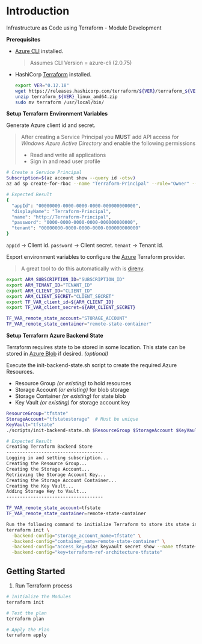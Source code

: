 # Introduction
Infrastructure as Code using Terraform - Module Development

__Prerequisites__

* [Azure CLI](https://docs.microsoft.com/en-us/cli/azure/install-azure-cli?view=azure-cli-latest) installed.

  >Assumes CLI Version = azure-cli (2.0.75)

* HashiCorp [Terraform](https://terraform.io/downloads.html) installed.

  ```bash
  export VER="0.12.18"
  wget https://releases.hashicorp.com/terraform/${VER}/terraform_${VER}_linux_amd64.zip
  unzip terraform_${VER}_linux_amd64.zip
  sudo mv terraform /usr/local/bin/
  ```

__Setup Terraform Environment Variables__

Generate Azure client id and secret.

> After creating a Service Principal you __MUST__ add API access for _Windows Azure Active Directory_ and enable the following permissions
> - Read and write all applications
> - Sign in and read user profile

```bash
# Create a Service Principal
Subscription=$(az account show --query id -otsv)
az ad sp create-for-rbac --name "Terraform-Principal" --role="Owner" --scopes="/subscriptions/$Subscription"

# Expected Result
{
  "appId": "00000000-0000-0000-0000-000000000000",
  "displayName": "Terraform-Principal",
  "name": "http://Terraform-Principal",
  "password": "0000-0000-0000-0000-000000000000",
  "tenant": "00000000-0000-0000-0000-000000000000"
}
```

`appId` -> Client id.
`password` -> Client secret.
`tenant` -> Tenant id.

Export environment variables to configure the [Azure](https://www.terraform.io/docs/providers/azurerm/index.html) Terraform provider.

>A great tool to do this automatically with is [direnv](https://direnv.net/).

```bash
export ARM_SUBSCRIPTION_ID="SUBSCRIPTION_ID"
export ARM_TENANT_ID="TENANT_ID"
export ARM_CLIENT_ID="CLIENT_ID"
export ARM_CLIENT_SECRET="CLIENT_SECRET"
export TF_VAR_client_id=${ARM_CLIENT_ID}
export TF_VAR_client_secret=${ARM_CLIENT_SECRET}

TF_VAR_remote_state_account="STORAGE_ACCOUNT"
TF_VAR_remote_state_container="remote-state-container"
```


__Setup Terraform Azure Backend State__

Terraform requires state to be stored in some location.  This state can be stored in [Azure Blob](https://www.terraform.io/docs/backends/types/azurerm.html) if desired. _(optional)_

Execute the init-backend-state.sh script to create the required Azure Resources.

- Resource Group _(or existing)_ to hold resources
- Storage Account _(or existing)_ for blob storage
- Storage Container _(or existing)_ for state blob
- Key Vault _(or existing)_ for storage account key

```bash
ResourceGroup="tfstate"
StorageAccount="tfstatestorage"  # Must be unique
KeyVault="tfstate"
./scripts/init-backend-state.sh $ResourceGroup $StorageAccount $KeyVault

# Expected Result
Creating Terraform Backend Store
------------------------------------
Logging in and setting subscription...
Creating the Resource Group...
Creating the Storage Account...
Retrieving the Storage Account Key...
Creating the Storage Account Container...
Creating the Key Vault...
Adding Storage Key to Vault...
------------------------------------

TF_VAR_remote_state_account=tfstate
TF_VAR_remote_state_container=remote-state-container

Run the following command to initialize Terraform to store its state into Azure Storage:
terraform init \
  -backend-config="storage_account_name=tfstate" \
  -backend-config="container_name=remote-state-container" \
  -backend-config="access_key=$(az keyvault secret show --name tfstate-storage-key --vault-name tfstate --query value -o tsv)" \
  -backend-config="key=terraform-ref-architecture-tfstate"
```


## Getting Started

1. Run Terraform process

```bash
# Initialize the Modules
terraform init

# Test the plan
terraform plan

# Apply the Plan
terraform apply
```
